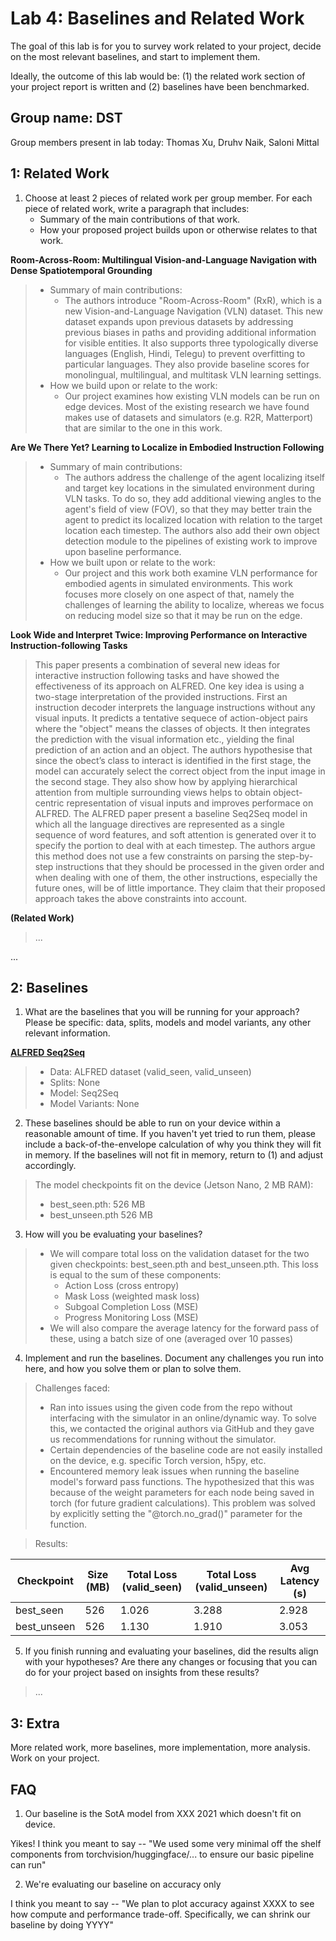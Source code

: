 Lab 4: Baselines and Related Work
===
The goal of this lab is for you to survey work related to your project, decide on the most relevant baselines, and start to implement them.

Ideally, the outcome of this lab would be: (1) the related work section of your project report is written and (2) baselines have been benchmarked.

Group name: DST
---
Group members present in lab today: Thomas Xu, Druhv Naik, Saloni Mittal

1: Related Work
----
1. Choose at least 2 pieces of related work per group member. For each piece of related work, write a paragraph that includes:
    - Summary of the main contributions of that work.
    - How your proposed project builds upon or otherwise relates to that work.

**Room-Across-Room: Multilingual Vision-and-Language
Navigation with Dense Spatiotemporal Grounding**
> - Summary of main contributions:
>   - The authors introduce "Room-Across-Room" (RxR), which is a new Vision-and-Language Navigation (VLN) dataset. This new dataset expands upon previous datasets by addressing previous biases in paths and providing additional information for visible entities. It also supports three typologically diverse languages (English, Hindi, Telegu) to prevent overfitting to particular languages. They also provide baseline scores for monolingual, multilingual, and multitask VLN learning settings.
> - How we build upon or relate to the work:
>   - Our project examines how existing VLN models can be run on edge devices. Most of the existing research we have found makes use of datasets and simulators (e.g. R2R, Matterport) that are similar to the one in this work. 

**Are We There Yet? Learning to Localize in Embodied Instruction Following**
> - Summary of main contributions:
>   - The authors address the challenge of the agent localizing itself and target key locations in the simulated environment during VLN tasks. To do so, they add additional viewing angles to the agent's field of view (FOV), so that they may better train the agent to predict its localized location with relation to the target location each timestep. The authors also add their own object detection module to the pipelines of existing work to improve upon baseline performance.
> - How we built upon or relate to the work:
>   - Our project and this work both examine VLN performance for embodied agents in simulated environments. This work focuses more closely on one aspect of that, namely the challenges of learning the ability to localize, whereas we focus on reducing model size so that it may be run on the edge.

**Look Wide and Interpret Twice: Improving Performance on Interactive Instruction-following Tasks**
> This paper presents a combination of several new ideas for interactive instruction following tasks and have showed the effectiveness of its approach on ALFRED. One key idea is using a two-stage interpretation of the provided instructions. First an instruction decoder interprets the language instructions without any visual inputs. It predicts a tentative sequece of action-object pairs where the "object" means the classes of objects. It then integrates the prediction with the visual information etc., yielding the final prediction of an action and an object. The authors hypothesise that since the obect’s class to interact is identified in the first stage, the model can accurately select the correct object from the input image in the second stage. They also show how by applying hierarchical attention from multiple surrounding views helps to obtain object-centric representation of visual inputs and improves performace on ALFRED.
> The ALFRED paper present a baseline Seq2Seq model in which all the language directives are represented as a single sequence of word features, and soft attention is generated over it to specify the portion to deal with at each timestep. The authors argue this method does not use a few constraints on parsing the step-by-step instructions that they should be processed in the given order and when dealing with one of them, the other instructions, especially the future ones, will be of little importance. They claim that their proposed approach takes the above constraints into account.


**(Related Work)**
> ...  

...

2: Baselines
----
1. What are the baselines that you will be running for your approach? Please be specific: data, splits, models and model variants, any other relevant information.  

**[ALFRED Seq2Seq](https://github.com/askforalfred/alfred/tree/master/models)**
> - Data: ALFRED dataset (valid_seen, valid_unseen)
> - Splits: None
> - Model: Seq2Seq
> - Model Variants: None

2. These baselines should be able to run on your device within a reasonable amount of time. If you haven't yet tried to run them, please include a back-of-the-envelope calculation of why you think they will fit in memory. If the baselines will not fit in memory, return to (1) and adjust accordingly.  
> The model checkpoints fit on the device (Jetson Nano, 2 MB RAM):
> - best_seen.pth: 526 MB
> - best_unseen.pth 526 MB
3. How will you be evaluating your baselines?
> - We will compare total loss on the validation dataset for the two given checkpoints: best_seen.pth and best_unseen.pth. This loss is equal to the sum of these components:
>   - Action Loss (cross entropy)
>   - Mask Loss (weighted mask loss)
>   - Subgoal Completion Loss (MSE)
>   - Progress Monitoring Loss (MSE)
> - We will also compare the average latency for the forward pass of these, using a batch size of one (averaged over 10 passes)
4. Implement and run the baselines. Document any challenges you run into here, and how you solve them or plan to solve them.
> Challenges faced:
> - Ran into issues using the given code from the repo without interfacing with the simulator in an online/dynamic way. To solve this, we contacted the original authors via GitHub and they gave us recommendations for running without the simulator.
> - Certain dependencies of the baseline code are not easily installed on the device, e.g. specific Torch version, h5py, etc.
> - Encountered memory leak issues when running the baseline model's forward pass functions. The hypothesized that this was because of the weight parameters for each node being saved in torch (for future gradient calculations). This problem was solved by explicitly setting the "@torch.no_grad()" parameter for the function.

> Results:

   | Checkpoint | Size (MB)| Total Loss (valid_seen) | Total Loss (valid_unseen) | Avg Latency (s)
   | ---   | ---  | --- | --- | --- |
   | best_seen | 526 | 1.026 | 3.288 | 2.928 |
   | best_unseen | 526 | 1.130 | 1.910 | 3.053 |

5. If you finish running and evaluating your baselines, did the results align with your hypotheses? Are there any changes or focusing that you can do for your project based on insights from these results?
> ...

3: Extra
----
More related work, more baselines, more implementation, more analysis. Work on your project.


FAQ
----
1. Our baseline is the SotA model from XXX 2021 which doesn't fit on device.  

Yikes! I think you meant to say -- "We used some very minimal off the shelf components from torchvision/huggingface/... to ensure our basic pipeline can run"

2. We're evaluating our baseline on accuracy only

I think you meant to say -- "We plan to plot accuracy against XXXX to see how compute and performance trade-off. Specifically, we can shrink our baseline by doing YYYY"
